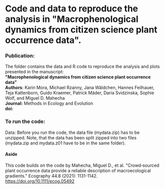 # Code and data to reproduce the analysis in "Macrophenological dynamics from citizen science plant occurrence data".

### Publication:
The folder contains the data and R code to reproduce the analysis and plots presented in the manuscript: \
**"Macrophenological dynamics from citizen science plant occurrence data"** \
**Authors**: Karin Mora, Michael Rzanny, Jana Wäldchen, Hannes Feilhauer, Teja Kattenborn, Guido Kraemer, Patrick Mäder, Daria Svidzinska, Sophie Wolf, and Miguel D. Mahecha \
**Journal:** Methods in Ecology and Evolution \
**doi:**


### To run the code:
Data: Before you run the code, the data file (mydata.zip) has to be unzipped. Note, that the data has been split zipped into two files (mydata.zip and mydata.z01 have to be in the same folder).


#### Aside
This code builds on the code by
Mahecha, Miguel D., et al. "Crowd‐sourced plant occurrence data provide a reliable description of macroecological gradients." Ecography 44.8 (2021): 1131-1142.
https://doi.org/10.1111/ecog.05492



